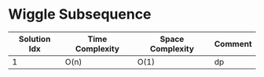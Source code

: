 # Wiggle Subsequence

| Solution Idx | Time Complexity | Space Complexity | Comment |
| ------------ | --------------- | ---------------- | ------- |
| 1            | O(n)            | O(1)             | dp      |
